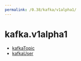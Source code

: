 ```yaml
---
permalink: /0.38/kafka/v1alpha1/
---
```


# kafka.v1alpha1



* [kafkaTopic](kafkaTopic.md)
* [kafkaUser](kafkaUser.md)